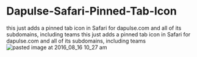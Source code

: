 # Dapulse-Safari-Pinned-Tab-Icon
this just adds a pinned tab icon in Safari for dapulse.com and all of its subdomains, including teams		  this just adds a pinned tab icon in Safari for dapulse.com and all of its subdomains, including teams
![pasted image at 2016_08_16 10_27 am](https://cloud.githubusercontent.com/assets/11698668/17702781/545d3724-639d-11e6-9420-017f2955d072.png)
